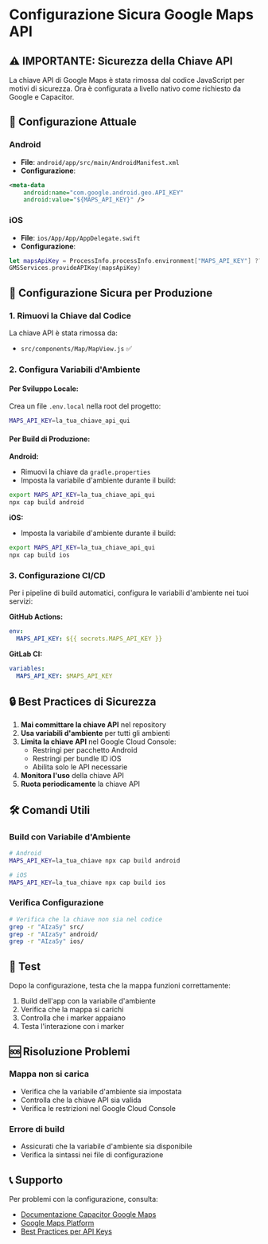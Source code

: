 # Configurazione Sicura Google Maps API

## ⚠️ IMPORTANTE: Sicurezza della Chiave API

La chiave API di Google Maps è stata rimossa dal codice JavaScript per motivi di sicurezza. Ora è configurata a livello nativo come richiesto da Google e Capacitor.

## 🔧 Configurazione Attuale

### Android
- **File**: `android/app/src/main/AndroidManifest.xml`
- **Configurazione**: 
```xml
<meta-data
    android:name="com.google.android.geo.API_KEY"
    android:value="${MAPS_API_KEY}" />
```

### iOS
- **File**: `ios/App/App/AppDelegate.swift`
- **Configurazione**:
```swift
let mapsApiKey = ProcessInfo.processInfo.environment["MAPS_API_KEY"] ?? ""
GMSServices.provideAPIKey(mapsApiKey)
```

## 🚨 Configurazione Sicura per Produzione

### 1. Rimuovi la Chiave dal Codice
La chiave API è stata rimossa da:
- `src/components/Map/MapView.js` ✅

### 2. Configura Variabili d'Ambiente

#### Per Sviluppo Locale:
Crea un file `.env.local` nella root del progetto:
```bash
MAPS_API_KEY=la_tua_chiave_api_qui
```

#### Per Build di Produzione:

**Android:**
- Rimuovi la chiave da `gradle.properties`
- Imposta la variabile d'ambiente durante il build:
```bash
export MAPS_API_KEY=la_tua_chiave_api_qui
npx cap build android
```

**iOS:**
- Imposta la variabile d'ambiente durante il build:
```bash
export MAPS_API_KEY=la_tua_chiave_api_qui
npx cap build ios
```

### 3. Configurazione CI/CD

Per i pipeline di build automatici, configura le variabili d'ambiente nei tuoi servizi:

**GitHub Actions:**
```yaml
env:
  MAPS_API_KEY: ${{ secrets.MAPS_API_KEY }}
```

**GitLab CI:**
```yaml
variables:
  MAPS_API_KEY: $MAPS_API_KEY
```

## 🔒 Best Practices di Sicurezza

1. **Mai committare la chiave API** nel repository
2. **Usa variabili d'ambiente** per tutti gli ambienti
3. **Limita la chiave API** nel Google Cloud Console:
   - Restringi per pacchetto Android
   - Restringi per bundle ID iOS
   - Abilita solo le API necessarie
4. **Monitora l'uso** della chiave API
5. **Ruota periodicamente** la chiave API

## 🛠️ Comandi Utili

### Build con Variabile d'Ambiente
```bash
# Android
MAPS_API_KEY=la_tua_chiave npx cap build android

# iOS
MAPS_API_KEY=la_tua_chiave npx cap build ios
```

### Verifica Configurazione
```bash
# Verifica che la chiave non sia nel codice
grep -r "AIzaSy" src/
grep -r "AIzaSy" android/
grep -r "AIzaSy" ios/
```

## 📱 Test

Dopo la configurazione, testa che la mappa funzioni correttamente:
1. Build dell'app con la variabile d'ambiente
2. Verifica che la mappa si carichi
3. Controlla che i marker appaiano
4. Testa l'interazione con i marker

## 🆘 Risoluzione Problemi

### Mappa non si carica
- Verifica che la variabile d'ambiente sia impostata
- Controlla che la chiave API sia valida
- Verifica le restrizioni nel Google Cloud Console

### Errore di build
- Assicurati che la variabile d'ambiente sia disponibile
- Verifica la sintassi nei file di configurazione

## 📞 Supporto

Per problemi con la configurazione, consulta:
- [Documentazione Capacitor Google Maps](https://capacitorjs.com/docs/apis/google-maps)
- [Google Maps Platform](https://developers.google.com/maps/documentation)
- [Best Practices per API Keys](https://developers.google.com/maps/api-security-best-practices) 